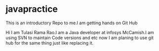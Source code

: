 # javapractice
This is an introductory Repo to me.I am getting hands on Git Hub

Hi I am Tulasi Rama Rao.I am a Java developer at infosys McCamish.I am using SVN to maintain Code versions and etc now I am planing to use git hub for the same thing just like replacing it.
